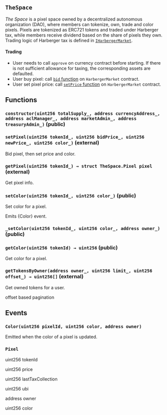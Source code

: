 ## `TheSpace`

_The Space_ is a pixel space owned by a decentralized autonomous organization (DAO), where members can tokenize, own, trade and color pixels.
Pixels are tokenized as ERC721 tokens and traded under Harberger tax, while members receive dividend based on the share of pixels they own.
Trading logic of Harberger tax is defined in [`IHarbergerMarket`](./IHarbergerMarket.md).

#### Trading

- User needs to call `approve` on currency contract before starting. If there is not sufficient allowance for taxing, the corresponding assets are defaulted.
- User buy pixel: call [`bid` function](./IHarbergerMarket.md) on `HarbergerMarket` contract.
- User set pixel price: call [`setPrice` function](./IHarbergerMarket.md) on `HarbergerMarket` contract.

## Functions

### `constructor(uint256 totalSupply_, address currencyAddress_, address aclManager_, address marketAdmin_, address treasuryAdmin_)` (public)

### `setPixel(uint256 tokenId_, uint256 bidPrice_, uint256 newPrice_, uint256 color_)` (external)

Bid pixel, then set price and color.

### `getPixel(uint256 tokenId_) → struct TheSpace.Pixel pixel` (external)

Get pixel info.

### `setColor(uint256 tokenId_, uint256 color_)` (public)

Set color for a pixel.

Emits {Color} event.

### `_setColor(uint256 tokenId_, uint256 color_, address owner_)` (public)

### `getColor(uint256 tokenId) → uint256` (public)

Get color for a pixel.

### `getTokensByOwner(address owner_, uint256 limit_, uint256 offset_) → uint256[]` (external)

Get owned tokens for a user.

offset based pagination

## Events

### `Color(uint256 pixelId, uint256 color, address owner)`

Emitted when the color of a pixel is updated.

### `Pixel`

uint256
tokenId

uint256
price

uint256
lastTaxCollection

uint256
ubi

address
owner

uint256
color
